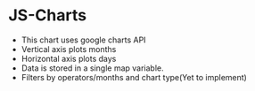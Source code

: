 # JS-Charts
* This chart uses google charts API
* Vertical axis plots months
* Horizontal axis plots days
* Data is stored in a single map variable.
* Filters by operators/months and chart type(Yet to implement)